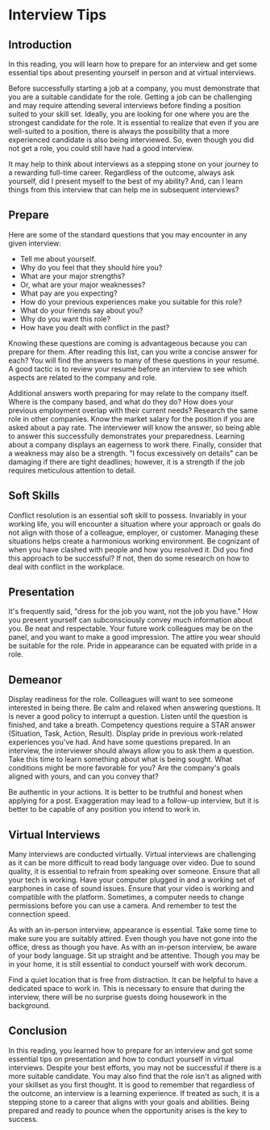 # Interview Tips

## Introduction

In this reading, you will learn how to prepare for an interview and get some essential tips about presenting yourself in person and at virtual interviews.

Before successfully starting a job at a company, you must demonstrate that you are a suitable candidate for the role. Getting a job can be challenging and may require attending several interviews before finding a position suited to your skill set. Ideally, you are looking for one where you are the strongest candidate for the role. It is essential to realize that even if you are well-suited to a position, there is always the possibility that a more experienced candidate is also being interviewed. So, even though you did not get a role, you could still have had a good interview.

It may help to think about interviews as a stepping stone on your journey to a rewarding full-time career. Regardless of the outcome, always ask yourself, did I present myself to the best of my ability? And, can I learn things from this interview that can help me in subsequent interviews?

## Prepare

Here are some of the standard questions that you may encounter in any given interview:

- Tell me about yourself.
- Why do you feel that they should hire you?
- What are your major strengths?
- Or, what are your major weaknesses?
- What pay are you expecting?
- How do your previous experiences make you suitable for this role?
- What do your friends say about you?
- Why do you want this role?
- How have you dealt with conflict in the past?

Knowing these questions are coming is advantageous because you can prepare for them. After reading this list, can you write a concise answer for each? You will find the answers to many of these questions in your resumé. A good tactic is to review your resumé before an interview to see which aspects are related to the company and role.

Additional answers worth preparing for may relate to the company itself. Where is the company based, and what do they do? How does your previous employment overlap with their current needs? Research the same role in other companies. Know the market salary for the position if you are asked about a pay rate. The interviewer will know the answer, so being able to answer this successfully demonstrates your preparedness. Learning about a company displays an eagerness to work there. Finally, consider that a weakness may also be a strength. "I focus excessively on details" can be damaging if there are tight deadlines; however, it is a strength if the job requires meticulous attention to detail.

## Soft Skills

Conflict resolution is an essential soft skill to possess. Invariably in your working life, you will encounter a situation where your approach or goals do not align with those of a colleague, employer, or customer. Managing these situations helps create a harmonious working environment. Be cognizant of when you have clashed with people and how you resolved it. Did you find this approach to be successful? If not, then do some research on how to deal with conflict in the workplace.

## Presentation

It's frequently said, "dress for the job you want, not the job you have." How you present yourself can subconsciously convey much information about you. Be neat and respectable. Your future work colleagues may be on the panel, and you want to make a good impression. The attire you wear should be suitable for the role. Pride in appearance can be equated with pride in a role.

## Demeanor

Display readiness for the role. Colleagues will want to see someone interested in being there. Be calm and relaxed when answering questions. It is never a good policy to interrupt a question. Listen until the question is finished, and take a breath. Competency questions require a STAR answer (Situation, Task, Action, Result). Display pride in previous work-related experiences you've had. And have some questions prepared. In an interview, the interviewer should always allow you to ask them a question. Take this time to learn something about what is being sought. What conditions might be more favorable for you? Are the company's goals aligned with yours, and can you convey that?

Be authentic in your actions. It is better to be truthful and honest when applying for a post. Exaggeration may lead to a follow-up interview, but it is better to be capable of any position you intend to work in.

## Virtual Interviews

Many interviews are conducted virtually. Virtual interviews are challenging as it can be more difficult to read body language over video. Due to sound quality, it is essential to refrain from speaking over someone. Ensure that all your tech is working. Have your computer plugged in and a working set of earphones in case of sound issues. Ensure that your video is working and compatible with the platform. Sometimes, a computer needs to change permissions before you can use a camera. And remember to test the connection speed.

As with an in-person interview, appearance is essential. Take some time to make sure you are suitably attired. Even though you have not gone into the office, dress as though you have. As with an in-person interview, be aware of your body language. Sit up straight and be attentive. Though you may be in your home, it is still essential to conduct yourself with work decorum.

Find a quiet location that is free from distraction. It can be helpful to have a dedicated space to work in. This is necessary to ensure that during the interview, there will be no surprise guests doing housework in the background.

## Conclusion

In this reading, you learned how to prepare for an interview and got some essential tips on presentation and how to conduct yourself in virtual interviews. Despite your best efforts, you may not be successful if there is a more suitable candidate. You may also find that the role isn't as aligned with your skillset as you first thought. It is good to remember that regardless of the outcome, an interview is a learning experience. If treated as such, it is a stepping stone to a career that aligns with your goals and abilities. Being prepared and ready to pounce when the opportunity arises is the key to success.
